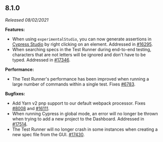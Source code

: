 ## 8.1.0

_Released 08/02/2021_

**Features:**

- When using `experimentalStudio`, you can now generate assertions in
  [Cypress Studio](/guides/core-concepts/cypress-studio) by right clicking on an
  element. Addressed in
  [#16295](https://github.com/cypress-io/cypress/pull/16295).
- When searching specs in the Test Runner during end-to-end testing, characters
  that are not letters will be ignored and don't have to be typed. Addressed in
  [#17346](https://github.com/cypress-io/cypress/issues/17346).

**Performance:**

- The Test Runner's performance has been improved when running a large number of
  commands within a single test. Fixes
  [#6783](https://github.com/cypress-io/cypress/issues/6783).

**Bugfixes:**

- Add Yarn v2 pnp support to our default webpack processor. Fixes
  [#8008](https://github.com/cypress-io/cypress/issues/8008) and
  [#16111](https://github.com/cypress-io/cypress/issues/16111).
- When running Cypress in global mode, an error will no longer be thrown when
  trying to add a new project to the Dashboard. Addressed in
  [#17514](https://github.com/cypress-io/cypress/pull/17514).
- The Test Runner will no longer crash in some instances when creating a new
  spec file from the GUI.
  [#17430](https://github.com/cypress-io/cypress/issues/17430).
